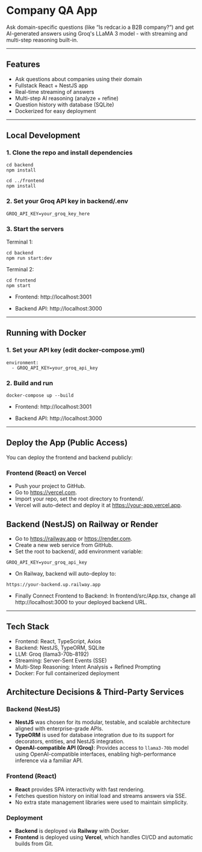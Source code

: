 # Company QA App

Ask domain-specific questions (like “Is redcar.io a B2B company?”) and get AI-generated answers using Groq's LLaMA 3 model - with streaming and multi-step reasoning built-in.

---

## Features

- Ask questions about companies using their domain
- Fullstack React + NestJS app
- Real-time streaming of answers
- Multi-step AI reasoning (analyze + refine)
- Question history with database (SQLite)
- Dockerized for easy deployment

---

## Local Development

### 1. Clone the repo and install dependencies

```
cd backend
npm install

cd ../frontend
npm install
```
### 2. Set your Groq API key in backend/.env

```
GROQ_API_KEY=your_groq_key_here
```

### 3. Start the servers

Terminal 1:
```
cd backend
npm run start:dev
```
Terminal 2:
```
cd frontend
npm start
```
- Frontend: http://localhost:3001

- Backend API: http://localhost:3000
---

## Running with Docker

###  1. Set your API key (edit docker-compose.yml)

```
environment:
  - GROQ_API_KEY=your_groq_api_key
```
### 2. Build and run
```
docker-compose up --build
```
- Frontend: http://localhost:3001

- Backend API: http://localhost:3000

---
## Deploy the App (Public Access)

You can deploy the frontend and backend publicly:

### Frontend (React) on Vercel
- Push your project to GitHub.
- Go to https://vercel.com.
- Import your repo, set the root directory to frontend/.
- Vercel will auto-detect and deploy it at https://your-app.vercel.app.

## Backend (NestJS) on Railway or Render
- Go to https://railway.app or https://render.com.
- Create a new web service from GitHub.
- Set the root to backend/, add environment variable:
```
GROQ_API_KEY=your_groq_api_key
```
- On Railway, backend will auto-deploy to:
```
https://your-backend.up.railway.app
````
- Finally Connect Frontend to Backend: 
In frontend/src/App.tsx, change all http://localhost:3000 to your deployed backend URL.
--- 

## Tech Stack
- Frontend: React, TypeScript, Axios
- Backend: NestJS, TypeORM, SQLite
- LLM: Groq (llama3-70b-8192)
- Streaming: Server-Sent Events (SSE)
- Multi-Step Reasoning: Intent Analysis + Refined Prompting
- Docker: For full containerized deployment

## Architecture Decisions & Third-Party Services

### Backend (NestJS)
- **NestJS** was chosen for its modular, testable, and scalable architecture aligned with enterprise-grade APIs.
- **TypeORM** is used for database integration due to its support for decorators, entities, and NestJS integration.
- **OpenAI-compatible API (Groq)**: Provides access to `llama3-70b` model using OpenAI-compatible interfaces, enabling high-performance inference via a familiar API.
  
### Frontend (React)
- **React** provides SPA interactivity with fast rendering.
- Fetches question history on initial load and streams answers via SSE.
- No extra state management libraries were used to maintain simplicity.

### Deployment
- **Backend** is deployed via **Railway** with Docker.
- **Frontend** is deployed using **Vercel**, which handles CI/CD and automatic builds from Git.